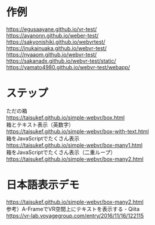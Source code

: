 # 作例
https://egusaayane.github.io/vr-test/  
https://ayanonn.github.io/weber-test/  
https://sakyonishiki.github.io/webvrtest/  
https://inukainuaka.github.io/webvr-test/  
https://nyaaom.github.io/webvr-test/  
https://sakanadx.github.io/webvr-test/static/  
https://yamato4980.github.io/webvr-test/webapp/  

# ステップ
ただの箱  
https://taisukef.github.io/simple-webvr/box.html  
箱とテキスト表示（英数字）  
https://taisukef.github.io/simple-webvr/box-with-text.html  
箱をJavaScriptでたくさん表示  
https://taisukef.github.io/simple-webvr/box-many1.html  
箱をJavaScriptでたくさん表示（二重ループ）  
https://taisukef.github.io/simple-webvr/box-many2.html  

# 日本語表示デモ
https://taisukef.github.io/simple-webvr/box-many2.html  
参考）A-FrameでVR空間上にテキストを表示する - Qiita  
https://vr-lab.voyagegroup.com/entry/2016/11/16/122115  
